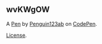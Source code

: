 wvKWgOW
-------


A [Pen](https://codepen.io/Penguin123ab/pen/wvKWgOW) by [Penguin123ab](https://codepen.io/Penguin123ab) on [CodePen](https://codepen.io).

[License](https://codepen.io/Penguin123ab/pen/wvKWgOW/license).